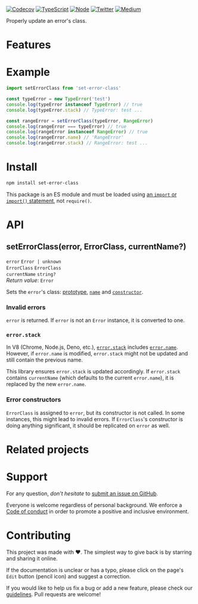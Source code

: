 [![Codecov](https://img.shields.io/codecov/c/github/ehmicky/set-error-class.svg?label=tested&logo=codecov)](https://codecov.io/gh/ehmicky/set-error-class)
[![TypeScript](https://img.shields.io/badge/-typed-brightgreen?logo=typescript&colorA=gray&logoColor=0096ff)](/src/main.d.ts)
[![Node](https://img.shields.io/node/v/set-error-class.svg?logo=node.js&logoColor=66cc33)](https://www.npmjs.com/package/set-error-class)
[![Twitter](https://img.shields.io/badge/%E2%80%8B-twitter-brightgreen.svg?logo=twitter)](https://twitter.com/intent/follow?screen_name=ehmicky)
[![Medium](https://img.shields.io/badge/%E2%80%8B-medium-brightgreen.svg?logo=medium)](https://medium.com/@ehmicky)

Properly update an error's class.

# Features

# Example

```js
import setErrorClass from 'set-error-class'

const typeError = new TypeError('test')
console.log(typeError instanceof TypeError) // true
console.log(typeError.stack) // TypeError: test ...

const rangeError = setErrorClass(typeError, RangeError)
console.log(rangeError === typeError) // true
console.log(rangeError instanceof RangeError) // true
console.log(rangeError.name) // 'RangeError'
console.log(rangeError.stack) // RangeError: test ...
```

# Install

```bash
npm install set-error-class
```

This package is an ES module and must be loaded using
[an `import` or `import()` statement](https://gist.github.com/sindresorhus/a39789f98801d908bbc7ff3ecc99d99c),
not `require()`.

# API

## setErrorClass(error, ErrorClass, currentName?)

`error` `Error | unknown`\
`ErrorClass` `ErrorClass`\
`currentName` `string?`\
_Return value_: `Error`

Sets the `error`'s class:
[prototype](https://developer.mozilla.org/en-US/docs/Web/JavaScript/Reference/Global_Objects/Object/getPrototypeOf),
[`name`](https://developer.mozilla.org/en-US/docs/Web/JavaScript/Reference/Global_Objects/Error/name)
and
[`constructor`](https://developer.mozilla.org/en-US/docs/Web/JavaScript/Reference/Global_Objects/Object/constructor).

### Invalid errors

`error` is returned. If `error` is not an `Error` instance, it is converted to
one.

### `error.stack`

In V8 (Chrome, Node.js, Deno, etc.),
[`error.stack`](https://developer.mozilla.org/en-US/docs/Web/JavaScript/Reference/Global_Objects/Error/stack)
includes
[`error.name`](https://developer.mozilla.org/en-US/docs/Web/JavaScript/Reference/Global_Objects/Error/message).
However, if `error.name` is modified, `error.stack` might not be updated and
still contain the previous name.

This library ensures `error.stack` is updated accordingly. If `error.stack`
contains `currentName` (which defaults to the current `error.name`), it is
replaced by the new `error.name`.

### Error constructors

`ErrorClass` is assigned to `error`, but its constructor is not called. In some
instances, this might lead to invalid errors. If `ErrorClass`'s constructor is
doing anything significant, it should be replicated on `error` as well.

# Related projects

# Support

For any question, _don't hesitate_ to [submit an issue on GitHub](../../issues).

Everyone is welcome regardless of personal background. We enforce a
[Code of conduct](CODE_OF_CONDUCT.md) in order to promote a positive and
inclusive environment.

# Contributing

This project was made with ❤️. The simplest way to give back is by starring and
sharing it online.

If the documentation is unclear or has a typo, please click on the page's `Edit`
button (pencil icon) and suggest a correction.

If you would like to help us fix a bug or add a new feature, please check our
[guidelines](CONTRIBUTING.md). Pull requests are welcome!

<!-- Thanks go to our wonderful contributors: -->

<!-- ALL-CONTRIBUTORS-LIST:START -->
<!-- prettier-ignore -->
<!--
<table><tr><td align="center"><a href="https://twitter.com/ehmicky"><img src="https://avatars2.githubusercontent.com/u/8136211?v=4" width="100px;" alt="ehmicky"/><br /><sub><b>ehmicky</b></sub></a><br /><a href="https://github.com/ehmicky/set-error-class/commits?author=ehmicky" title="Code">💻</a> <a href="#design-ehmicky" title="Design">🎨</a> <a href="#ideas-ehmicky" title="Ideas, Planning, & Feedback">🤔</a> <a href="https://github.com/ehmicky/set-error-class/commits?author=ehmicky" title="Documentation">📖</a></td></tr></table>
 -->
<!-- ALL-CONTRIBUTORS-LIST:END -->
